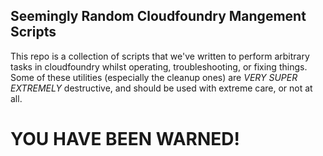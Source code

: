 ## Seemingly Random Cloudfoundry Mangement Scripts

This repo is a collection of scripts that we've written to perform arbitrary tasks in cloudfoundry whilst
operating, troubleshooting, or fixing things. Some of these utilities (especially the cleanup ones)
are *VERY SUPER EXTREMELY* destructive, and should be used with extreme care, or not at all.

# YOU HAVE BEEN WARNED!
